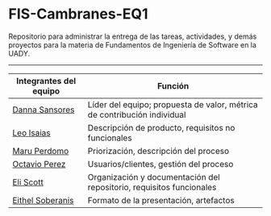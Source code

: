 # FIS-Cambranes-EQ1
Repositorio para administrar la entrega de las tareas, actividades, y demás proyectos para la materia de Fundamentos de Ingeniería de Software en la UADY.

---

| Integrantes del equipo | Función |
|------------------------|---------|
|[Danna Sansores](https://github.com/dannasansores) | Líder del equipo; propuesta de valor, métrica de contribución individual |
|[Leo Isaias](https://github.com/lime07) | Descripción de producto, requisitos no funcionales |
|[Maru Perdomo](https://github.com/marunui) | Priorización, descripción del proceso |
|[Octavio Perez](https://github.com/octavpg) | Usuarios/clientes, gestión del proceso |
|[Eli Scott](https://github.com/melismau) | Organización y documentación del repositorio, requisitos funcionales |
|[Eithel Soberanis](https://github.com/eithelsoberanis-coder) | Formato de la presentación, artefactos |
